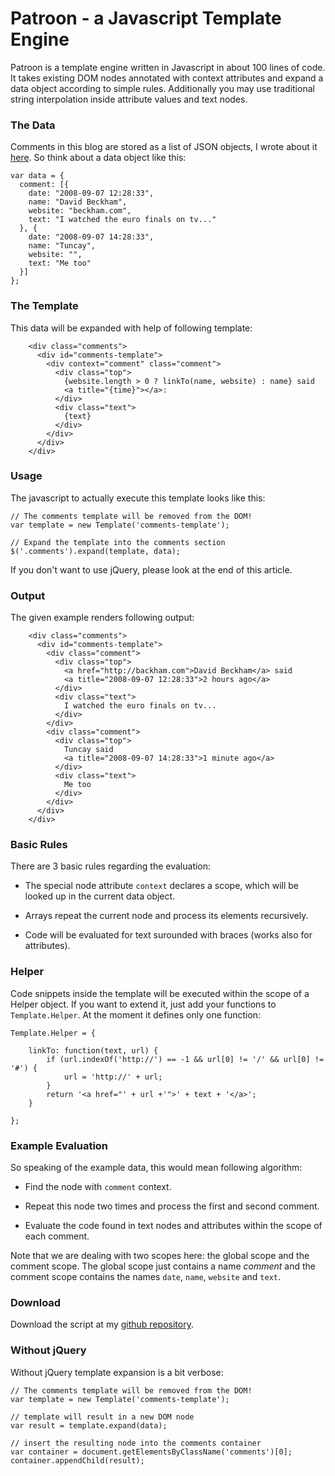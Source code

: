 Patroon - a Javascript Template Engine
======================================

Patroon is a template engine written in Javascript in about 100 lines
of code. It takes existing DOM nodes annotated with context attributes
and expand a data object according to simple rules. Additionally you
may use traditional string interpolation inside attribute values and
text nodes.

### The Data

Comments in this blog are stored as a list of JSON objects, I wrote
about it [here][1]. So think about a data object like this:

    var data = { 
      comment: [{
        date: "2008-09-07 12:28:33", 
        name: "David Beckham",
        website: "beckham.com",
        text: "I watched the euro finals on tv..." 
      }, { 
        date: "2008-09-07 14:28:33", 
        name: "Tuncay",
        website: "",
        text: "Me too"
      }]
    };
    

### The Template

This data will be expanded with help of following template:

        <div class="comments">  
          <div id="comments-template">
            <div context="comment" class="comment">
              <div class="top">
                {website.length > 0 ? linkTo(name, website) : name} said
                <a title="{time}"></a>:
              </div>
              <div class="text">
                {text}
              </div>
            </div>   
          </div>
        </div>


### Usage

The javascript to actually execute this template looks like this:

    // The comments template will be removed from the DOM!
    var template = new Template('comments-template');
    
    // Expand the template into the comments section
    $('.comments').expand(template, data);


If you don't want to use jQuery, please look at the end of this article.


### Output

The given example renders following output:

        <div class="comments">  
          <div id="comments-template">
            <div class="comment">
              <div class="top">
                <a href="http://backham.com">David Beckham</a> said
                <a title="2008-09-07 12:28:33">2 hours ago</a>
              </div>
              <div class="text">
                I watched the euro finals on tv...
              </div>
            </div>   
            <div class="comment">
              <div class="top">
                Tuncay said
                <a title="2008-09-07 14:28:33">1 minute ago</a>
              </div>
              <div class="text">
                Me too
              </div>
            </div>   
          </div>
        </div>
    
    

### Basic Rules

There are 3 basic rules regarding the evaluation:

* The special node attribute `context` declares a scope, which will be
  looked up in the current data object.

* Arrays repeat the current node and process its elements recursively.

* Code will be evaluated for text surounded with braces (works also
  for attributes).

### Helper

Code snippets inside the template will be executed within the scope of
a Helper object. If you want to extend it, just add your functions to
`Template.Helper`. At the moment it defines only one function:

    Template.Helper = {
     
        linkTo: function(text, url) {
            if (url.indexOf('http://') == -1 && url[0] != '/' && url[0] != '#') {
                url = 'http://' + url;
            }
            return '<a href="' + url +'">' + text + '</a>';
        }
     
    };

### Example Evaluation

So speaking of the example data, this would mean following algorithm:

* Find the node with `comment` context.

* Repeat this node two times and process the first and second comment.

* Evaluate the code found in text nodes and attributes within the
  scope of each comment.

Note that we are dealing with two scopes here: the global scope and
the comment scope. The global scope just contains a name *comment* and
the comment scope contains the names `date`, `name`, `website` and
`text`.

### Download

Download the script at my [github repository][2].

 [1]: commenting-system-with-lightweight-json-store.html
 [2]: http://github.com/georgi/patroon/tree/master


### Without jQuery

Without jQuery template expansion is a bit verbose:

    // The comments template will be removed from the DOM!
    var template = new Template('comments-template');
    
    // template will result in a new DOM node
    var result = template.expand(data);
    
    // insert the resulting node into the comments container
    var container = document.getElementsByClassName('comments')[0];
    container.appendChild(result);

